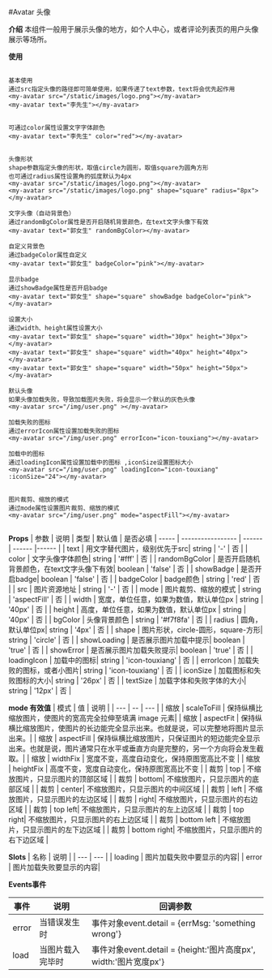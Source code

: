 #Avatar 头像 

**介绍**
本组件一般用于展示头像的地方，如个人中心，或者评论列表页的用户头像展示等场所。


**使用**

```

基本使用
通过src指定头像的路径即可简单使用，如果传递了text参数，text将会优先起作用
<my-avatar src="/static/images/logo.png"></my-avatar>
<my-avatar text="李先生"></my-avatar>


可通过color属性设置文字字体颜色
<my-avatar text="李先生" color="red"></my-avatar>


头像形状
shape参数指定头像的形状，取值circle为圆形，取值square为圆角方形
也可通过radius属性设置角的弧度默认为4px
<my-avatar src="/static/images/logo.png"></my-avatar>
<my-avatar src="/static/images/logo.png" shape="square" radius="8px"></my-avatar>

文字头像（自动背景色）
通过randomBgColor属性是否开启随机背景颜色，在text文字头像下有效
<my-avatar text="郭女生" randomBgColor></my-avatar>
	
自定义背景色
通过badgeColor属性自定义
<my-avatar text="郭女生" badgeColor="pink"></my-avatar>
	
显示badge
通过showBadge属性是否开启badge
<my-avatar text="郭女生" shape="square" showBadge badgeColor="pink"></my-avatar>

设置大小
通过width、height属性设置大小
<my-avatar text="郭女生" shape="square" width="30px" height="30px"></my-avatar>
<my-avatar text="郭女生" shape="square" width="40px" height="40px"></my-avatar>
<my-avatar text="郭女生" shape="square" width="50px" height="50px"></my-avatar>

默认头像
如果头像加载失败，导致加载图片失败，将会显示一个默认的灰色头像
<my-avatar src="/img/user.png" ></my-avatar>

加载失败的图标
通过errorIcon属性设置加载失败的图标
<my-avatar src="/img/user.png" errorIcon="icon-touxiang"></my-avatar>

加载中的图标
通过loadingIcon属性设置加载中的图标 ,iconSize设置图标大小
<my-avatar src="/img/user.png" loadingIcon="icon-touxiang" :iconSize="24"></my-avatar>


图片裁剪、缩放的模式
通过mode属性设置图片裁剪、缩放的模式
<my-avatar src="/img/user.png" mode="aspectFill"></my-avatar>


```

**Props**
| 参数 | 说明 | 类型 | 默认值 | 是否必填 
| ----- | ----------------- | ------ | ------ |------ |
| text | 用文字替代图片，级别优先于src| string | '-' | 否 |
| color | 文字头像字体颜色| string | '#fff' | 否 |
| randomBgColor | 是否开启随机背景颜色，在text文字头像下有效| boolean | 'false' | 否 |
| showBadge | 是否开启badge| boolean | 'false' | 否 |
| badgeColor | badge颜色 | string | 'red' | 否 |
| src | 图片资源地址 | string | '-' | 否 |
| mode | 图片裁剪、缩放的模式 | string | 'aspectFill' | 否 |
| width | 宽度，单位任意，如果为数值，默认单位px | string | '40px' | 否 |
| height | 高度，单位任意，如果为数值，默认单位px | string | '40px' | 否 |
| bgColor | 头像背景颜色 | string | '#f7f8fa' | 否 |
| radius |  圆角，默认单位px| string | '4px' | 否 |
| shape |   图片形状，circle-圆形，square-方形| string | 'circle' | 否 |
| showLoading | 是否展示图片加载中提示| boolean | 'true' | 否 |
| showError |   是否展示图片加载失败提示| boolean | 'true' | 否 |
| loadingIcon | 加载中的图标| string | 'icon-touxiang' | 否 |
| errorIcon |  加载失败的图标，或者小图片| string | 'icon-touxiang' | 否 |
| iconSize |  加载图标和失败图标的大小| string | '26px' | 否 |
| textSize |  加载字体和失败字体的大小| string | '12px' | 否 |


**mode 有效值**
| 模式 | 值 | 说明 |
| --- | -- | --- |
| 缩放 | scaleToFill | 保持纵横比缩放图片，使图片的宽高完全拉伸至填满 image 元素|
| 缩放 | aspectFit | 保持纵横比缩放图片，使图片的长边能完全显示出来。也就是说，可以完整地将图片显示出来。|
| 缩放 | aspectFill | 保持纵横比缩放图片，只保证图片的短边能完全显示出来。也就是说，图片通常只在水平或垂直方向是完整的，另一个方向将会发生截取。|
| 缩放 | widthFix | 宽度不变，高度自动变化，保持原图宽高比不变 |
| 缩放 | heightFix | 高度不变，宽度自动变化，保持原图宽高比不变 |
| 裁剪 | top | 不缩放图片，只显示图片的顶部区域 |
| 裁剪 | bottom| 不缩放图片，只显示图片的底部区域 |
| 裁剪 | center| 不缩放图片，只显示图片的中间区域 |
| 裁剪 | left | 不缩放图片，只显示图片的左边区域 |
| 裁剪 | right| 不缩放图片，只显示图片的右边区域 |
| 裁剪 | top left| 不缩放图片，只显示图片的左上边区域 |
| 裁剪 | top right| 不缩放图片，只显示图片的右上边区域 |
| 裁剪 | bottom left	| 不缩放图片，只显示图片的左下边区域 |
| 裁剪 | bottom right| 不缩放图片，只显示图片的右下边区域 |

**Slots**
| 名称 | 说明 |
| --- | --- |
| loading |  图片加载失败中要显示的内容|
| error |  图片加载失败要显示的内容|

**Events事件**

| 事件 | 说明 | 回调参数
| ----- | ----------------- | ----- |
| error | 当错误发生时 | 事件对象event.detail = {errMsg: 'something wrong'} |
| load | 当图片载入完毕时 | 事件对象event.detail = {height:'图片高度px', width:'图片宽度px'} |

